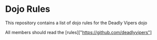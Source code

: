 Dojo Rules
==========

This repository contains a list of dojo rules for the Deadly Vipers dojo

All members should read the [rules]["https://github.com/deadlyvipers"]

